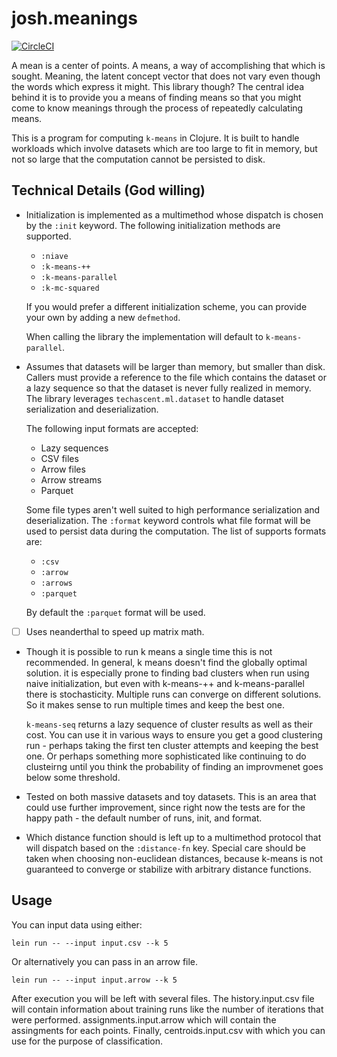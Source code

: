 # josh.meanings

[![CircleCI](https://circleci.com/gh/jColeChanged/josh.meanings.svg?style=shield&circle-token=a4b905e7d28f1f397566185359251b3d7d959818)](https://app.circleci.com/pipelines/github/jColeChanged/josh.meanings?filter=main)

A mean is a center of points. A means, a way of accomplishing 
that which is sought. Meaning, the latent concept vector that 
does not vary even though the words which express it might. 
This library though? The central idea behind it is to provide 
you a means of finding means so that you might come to know 
meanings through the process of repeatedly calculating means.

This is a program for computing `k-means` in Clojure. 
It is built to handle workloads which involve datasets 
which are too large to fit in memory, but not so large that 
the computation cannot be persisted to disk.

## Technical Details (God willing)

 - Initialization is implemented as a multimethod whose 
   dispatch is chosen by the `:init` keyword. The following 
   initialization methods are supported.

   - `:niave`
   - `:k-means-++`
   - `:k-means-parallel`
   - `:k-mc-squared`


   If you would prefer a different initialization scheme, you 
   can provide your own by adding a new `defmethod`.

   When calling the library the implementation will default to 
   `k-means-parallel`.

 - Assumes that datasets will be larger than memory, but smaller 
   than disk. Callers must provide a reference to the file which 
   contains the dataset or a lazy sequence so that the dataset is 
   never fully realized in memory. The library leverages 
   `techascent.ml.dataset` to handle dataset serialization and 
   deserialization.

   The following input formats are accepted:

    - Lazy sequences
    - CSV files
    - Arrow files
    - Arrow streams
    - Parquet

   Some file types aren't well suited to high performance 
   serialization and deserialization. The `:format` keyword controls 
   what file format will be used to persist data during the computation. 
   The list of supports formats are:

    - `:csv`
    - `:arrow`
    - `:arrows`
    - `:parquet`

   By default the `:parquet` format will be used.

 - [ ] Uses neanderthal to speed up matrix math.
  
 - Though it is possible to run k means a single time this is not 
   recommended. In general, k means doesn't find the globally optimal 
   solution. it is especially prone to finding bad clusters when run 
   using naive initialization, but even with k-means-++ and 
   k-means-parallel there is stochasticity. Multiple runs can converge 
   on different solutions. So it makes sense to run multiple times 
   and keep the best one.

   `k-means-seq` returns a lazy sequence of cluster results as well as 
   their cost. You can use it in various ways to ensure you get a good 
   clustering run - perhaps taking the first ten cluster attempts and 
   keeping the best one. Or perhaps something more sophisticated like 
   continuing to do clusteirng until you think the probability of finding 
   an improvmenet goes below some threshold.

 - Tested on both massive datasets and toy datasets. This is an area 
   that could use further improvement, since right now the tests are for 
   the happy path - the default number of runs, init, and format.

 - Which distance function should is left up to a multimethod protocol 
   that will dispatch based on the `:distance-fn` key. Special care 
   should be taken when choosing non-euclidean distances, because k-means 
   is not guaranteed to converge or stabilize with arbitrary distance 
   functions.

## Usage

You can input data using either:

```
lein run -- --input input.csv --k 5
```

Or alternatively you can pass in an arrow file.

```
lein run -- --input input.arrow --k 5
```

After execution you will be left with several files. The 
history.input.csv file will contain information about training 
runs like the number of iterations that were performed. 
assignments.input.arrow which will contain the assingments for 
each points. Finally, centroids.input.csv with which you can 
use for the purpose of classification.
